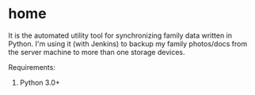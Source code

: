 home
====

It is the automated utility tool for synchronizing family data written in Python. 
I'm using it (with Jenkins) to backup my family photos/docs from the server machine to more than one storage devices.

Requirements:
1. Python 3.0+
